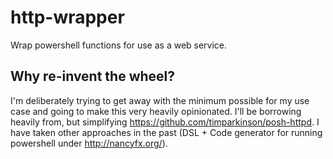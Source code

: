 # http-wrapper
Wrap powershell functions for use as a web service.

## Why re-invent the wheel?

I'm deliberately trying to get away with the minimum possible for my use case and going to make this very heavily opinionated. I'll be borrowing heavily from, but simplifying https://github.com/timparkinson/posh-httpd. I have taken other approaches in the past (DSL + Code generator for running powershell under http://nancyfx.org/).
